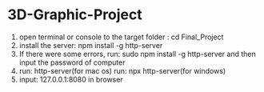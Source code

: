 # 3D-Graphic-Project
1. open terminal or console to the target folder : cd Final_Project
2. install the server: npm install -g http-server
3. If there were some errors, run: sudo npm install -g http-server  and then input the password of computer
4. run: http-server(for mac os)
   run: npx http-server(for windows)
5. input: 127.0.0.1:8080 in browser

